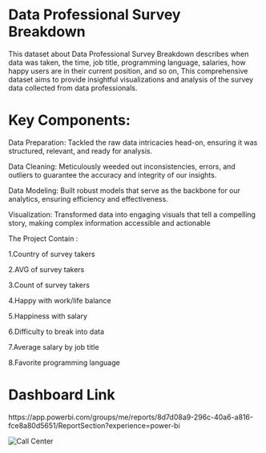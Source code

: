 
# Data Professional Survey Breakdown
This dataset about Data Professional Survey Breakdown describes when data was taken, the time, job title, programming language, salaries, how happy users are in their current position, and so on,
This comprehensive dataset aims to provide insightful visualizations and analysis of the survey data collected from data professionals.
<h1>Key Components:</h1>

Data Preparation: Tackled the raw data intricacies head-on, ensuring it was structured, relevant, and ready for analysis.

Data Cleaning: Meticulously weeded out inconsistencies, errors, and outliers to guarantee the accuracy and integrity of our insights.

Data Modeling: Built robust models that serve as the backbone for our analytics, ensuring efficiency and effectiveness.

Visualization: Transformed data into engaging visuals that tell a compelling story, making complex information accessible and actionable

The Project Contain :

1.Country of survey takers

2.AVG of survey takers

3.Count of survey takers

4.Happy with work/life balance

5.Happiness with salary 

6.Difficulty to break into data

7.Average salary by job title

8.Favorite programming language

<h1>Dashboard Link</h1>
https://app.powerbi.com/groups/me/reports/8d7d08a9-296c-40a6-a816-fce8a80d5651/ReportSection?experience=power-bi


![Call Center](https://github.com/Omarmohammed223/Power-bi-projects/assets/158233212/b52e3857-de38-4010-8381-2655207833f5)

